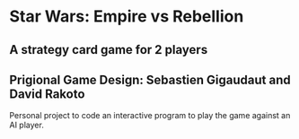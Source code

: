 # Star Wars: Empire vs Rebellion
## A strategy card game for 2 players
## Prigional Game Design: Sebastien Gigaudaut and David Rakoto

Personal project to code an interactive program to play the game against an AI player.
